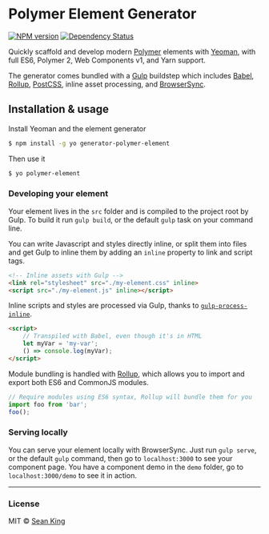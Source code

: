# Polymer Element Generator 
[![NPM version][npm-badge]][npm-url] [![Dependency Status][deps-badge]][deps-url]

Quickly scaffold and develop modern [Polymer][polymer] elements with [Yeoman][yeoman], with full ES6, Polymer 2, Web Components v1, and Yarn support.

The generator comes bundled with a [Gulp][gulp] buildstep which includes [Babel][babel], [Rollup][rollup], [PostCSS][postcss], inline asset processing, and [BrowserSync][browsersync].

## Installation & usage

Install Yeoman and the element generator

```sh
$ npm install -g yo generator-polymer-element
```

Then use it

```sh
$ yo polymer-element
```

### Developing your element 

Your element lives in the `src` folder and is compiled to the project root by Gulp. To build it run `gulp build`, or the default `gulp` task on your command line.

You can write Javascript and styles directly inline, or split them into files and get Gulp to inline them by adding an `inline` property to link and script tags.

```html
<!-- Inline assets with Gulp -->
<link rel="stylesheet" src="./my-element.css" inline>
<script src="./my-element.js" inline></script>
```

Inline scripts and styles are processed via Gulp, thanks to [`gulp-process-inline`][process-inline].

```html
<script>
    // Transpiled with Babel, even though it's in HTML
    let myVar = 'my-var';
    () => console.log(myVar);
</script>
```

Module bundling is handled with [Rollup][rollup], which allows you to import and export both ES6 and CommonJS modules.

```js
// Require modules using ES6 syntax, Rollup will bundle them for you
import foo from 'bar';
foo(); 
```

### Serving locally

You can serve your element locally with BrowserSync. Just run `gulp serve`, or the default `gulp` command, then go to `localhost:3000` to see your component page. You have a component demo in the `demo` folder, go to `localhost:3000/demo` to see it in action.

***

### License

MIT © [Sean King](https://github.com/seaneking)

[npm-badge]: https://img.shields.io/npm/v/generator-polymer-element.svg
[npm-url]: https://npmjs.org/package/generator-polymer-element
[deps-badge]: https://img.shields.io/david/seaneking/generator-polymer-element.svg
[deps-url]: https://david-dm.org/seaneking/generator-polymer-element

[yeoman]: http://yeoman.io
[polymer]: http://polymer-project.org
[seed-element]: https://github.com/PolymerElements/seed-element
[gulp]: https://gulpjs.com
[postcss]: https://github.com/postcss/postcss
[babel]: http://babeljs.io
[rollup]: http://rollupjs.org
[browsersync]: http://browsersync.io/
[process-inline]: https://github.com/simplaio/gulp-process-inline
